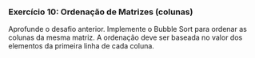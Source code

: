 ### **Exercício 10: Ordenação de Matrizes (colunas)**

Aprofunde o desafio anterior. Implemente o Bubble Sort para ordenar as colunas da mesma matriz. A ordenação deve ser baseada no valor dos elementos da primeira linha de cada coluna.